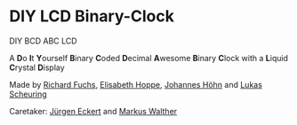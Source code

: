 # DIY LCD Binary-Clock

DIY BCD ABC LCD

A **D**o **I**t **Y**ourself **B**inary **C**oded **D**ecimal **A**wesome **B**inary **C**lock with a **L**iquid **C**rystal **D**isplay

Made by [Richard Fuchs](https://github.com/richardfuchs/), [Elisabeth Hoppe](https://github.com/elisabethhoppe), [Johannes Höhn](https://github.com/hannni) and [Lukas Scheuring](https://github.com/lksembox)

Caretaker: [Jürgen Eckert](https://github.com/i7sid) and [Markus Walther](https://github.com/dh4nav)

